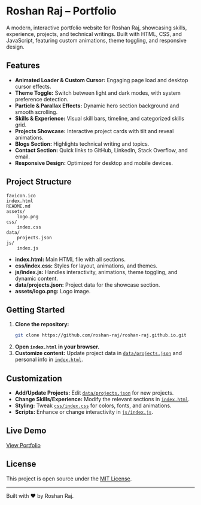 # Roshan Raj – Portfolio

A modern, interactive portfolio website for Roshan Raj, showcasing skills, experience, projects, and technical writings. Built with HTML, CSS, and JavaScript, featuring custom animations, theme toggling, and responsive design.

## Features

- **Animated Loader & Custom Cursor:** Engaging page load and desktop cursor effects.
- **Theme Toggle:** Switch between light and dark modes, with system preference detection.
- **Particle & Parallax Effects:** Dynamic hero section background and smooth scrolling.
- **Skills & Experience:** Visual skill bars, timeline, and categorized skills grid.
- **Projects Showcase:** Interactive project cards with tilt and reveal animations.
- **Blogs Section:** Highlights technical writing and topics.
- **Contact Section:** Quick links to GitHub, LinkedIn, Stack Overflow, and email.
- **Responsive Design:** Optimized for desktop and mobile devices.

## Project Structure

```
favicon.ico
index.html
README.md
assets/
    logo.png
css/
    index.css
data/
    projects.json
js/
    index.js
```

- **index.html:** Main HTML file with all sections.
- **css/index.css:** Styles for layout, animations, and themes.
- **js/index.js:** Handles interactivity, animations, theme toggling, and dynamic content.
- **data/projects.json:** Project data for the showcase section.
- **assets/logo.png:** Logo image.

## Getting Started

1. **Clone the repository:**
   ```sh
   git clone https://github.com/roshan-raj/roshan-raj.github.io.git
   ```
2. **Open `index.html` in your browser.**
3. **Customize content:** Update project data in [`data/projects.json`](data/projects.json) and personal info in [`index.html`](index.html).

## Customization

- **Add/Update Projects:** Edit [`data/projects.json`](data/projects.json) for new projects.
- **Change Skills/Experience:** Modify the relevant sections in [`index.html`](index.html).
- **Styling:** Tweak [`css/index.css`](css/index.css) for colors, fonts, and animations.
- **Scripts:** Enhance or change interactivity in [`js/index.js`](js/index.js).

## Live Demo

[View Portfolio](https://roshan-raj.github.io/)

## License

This project is open source under the [MIT License](LICENSE).

---

Built with ❤️ by Roshan Raj.